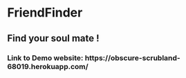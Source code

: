 # FriendFinder

<h2> Find your soul mate ! </h2>
<h3> Link to Demo website: <a> https://obscure-scrubland-68019.herokuapp.com/ </a> </h3>
